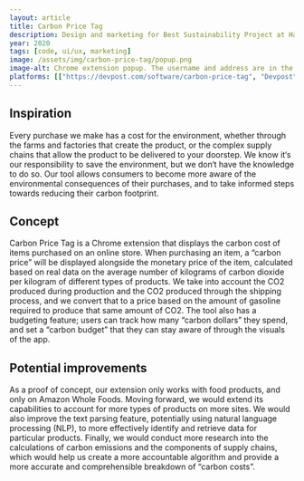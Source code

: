 ```yaml
---
layout: article
title: Carbon Price Tag
description: Design and marketing for Best Sustainability Project at HackSC 2020.
year: 2020
tags: [code, ui/ux, marketing]
image: /assets/img/carbon-price-tag/popup.png
image-alt: Chrome extension popup. The username and address are in the top left, and there is a large semicircle gauge in the middle set to the current carbon spending, with a marking for the budget to the right of the gauge. The logo is at the bottom of the popup.
platforms: [["https://devpost.com/software/carbon-price-tag", "Devpost"], ["https://www.canva.com/design/DADym2x0oA8/view", "Canva"], ["https://github.com/daniel-d-truong/carbon-price-tag", "GitHub"]]
---
```


## Inspiration

Every purchase we make has a cost for the environment, whether through the farms and factories that create the product, or the complex supply chains that allow the product to be delivered to your doorstep. We know it&lsquo;s our responsibility to save the environment, but we don&lsquo;t have the knowledge to do so. Our tool allows consumers to become more aware of the environmental consequences of their purchases, and to take informed steps towards reducing their carbon footprint. 

## Concept

Carbon Price Tag is a Chrome extension that displays the carbon cost of items purchased on an online store. When purchasing an item, a &ldquo;carbon price&rdquo; will be displayed alongside the monetary price of the item, calculated based on real data on the average number of kilograms of carbon dioxide per kilogram of different types of products. We take into account the CO2 produced during production and the CO2 produced through the shipping process, and we convert that to a price based on the amount of gasoline required to produce that same amount of CO2. The tool also has a budgeting feature; users can track how many &ldquo;carbon dollars&rdquo; they spend, and set a &ldquo;carbon budget&rdquo; that they can stay aware of through the visuals of the app.

## Potential improvements

As a proof of concept, our extension only works with food products, and only on Amazon Whole Foods. Moving forward, we would extend its capabilities to account for more types of products on more sites. We would also improve the text parsing feature, potentially using natural language processing (NLP), to more effectively identify and retrieve data for particular products. Finally, we would conduct more research into the calculations of carbon emissions and the components of supply chains, which would help us create a more accountable algorithm and provide a more accurate and comprehensible breakdown of &ldquo;carbon costs&rdquo;.